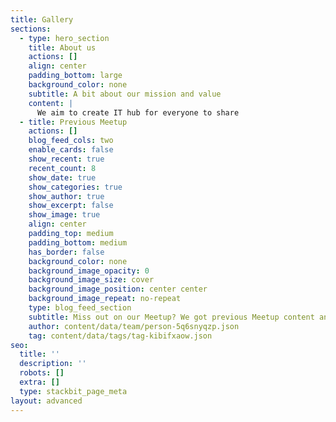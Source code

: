 ```yaml
---
title: Gallery
sections:
  - type: hero_section
    title: About us
    actions: []
    align: center
    padding_bottom: large
    background_color: none
    subtitle: A bit about our mission and value
    content: |
      We aim to create IT hub for everyone to share
  - title: Previous Meetup
    actions: []
    blog_feed_cols: two
    enable_cards: false
    show_recent: true
    recent_count: 8
    show_date: true
    show_categories: true
    show_author: true
    show_excerpt: false
    show_image: true
    align: center
    padding_top: medium
    padding_bottom: medium
    has_border: false
    background_color: none
    background_image_opacity: 0
    background_image_size: cover
    background_image_position: center center
    background_image_repeat: no-repeat
    type: blog_feed_section
    subtitle: Miss out on our Meetup? We got previous Meetup content and photos
    author: content/data/team/person-5q6snyqzp.json
    tag: content/data/tags/tag-kibifxaow.json
seo:
  title: ''
  description: ''
  robots: []
  extra: []
  type: stackbit_page_meta
layout: advanced
---
```

